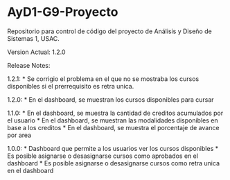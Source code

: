 # AyD1-G9-Proyecto
Repositorio para control de código del proyecto de Análisis y Diseño de Sistemas 1, USAC.

Version Actual: 1.2.0

Release Notes:

1.2.1:
    * Se corrigio el problema en el que no se mostraba los cursos disponibles si el prerrequisito es retra unica.

1.2.0:
    * En el dashboard, se muestran los cursos disponibles para cursar

1.1.0:
    * En el dashboard, se muestra la cantidad de creditos acumulados por el usuario
    * En el dashboard, se muestran las modalidades disponibles en base a los creditos
    * En el dashboard, se muestra el porcentaje de avance por area

1.0.0:
    * Dashboard que permite a los usuarios ver los cursos disponibles
    * Es posible asignarse o desasignarse cursos como aprobados en el dashboard
    * Es posible asignarse o desasignarse cursos como retra unica en el dashboard